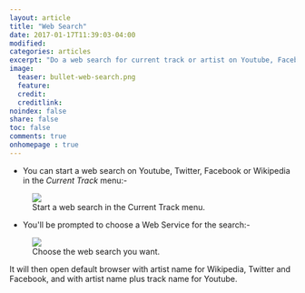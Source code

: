 ```yaml
---
layout: article
title: "Web Search"
date: 2017-01-17T11:39:03-04:00
modified:
categories: articles
excerpt: "Do a web search for current track or artist on Youtube, Facebook, etc..."
image:
  teaser: bullet-web-search.png
  feature:
  credit: 
  creditlink:
noindex: false
share: false
toc: false
comments: true
onhomepage : true
---
```


* You can start a web search on Youtube, Twitter, Facebook or Wikipedia in the *Current Track* menu:-

<figure>
	<img src="{{ site.url }}/images/web-seach1.jpg">
	<figcaption>Start a web search in the Current Track menu.</figcaption>
</figure>

* You'll be prompted to choose a Web Service for the search:-

<figure>
	<img src="{{ site.url }}/images/web-seach2.jpg">
	<figcaption>Choose the web search you want.</figcaption>
</figure>

It will then open default browser with artist name for Wikipedia, Twitter and Facebook, and with artist name plus track name for Youtube.

